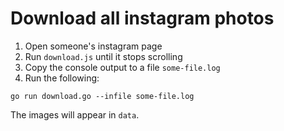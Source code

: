 # Download all instagram photos

1. Open someone's instagram page
2. Run `download.js` until it stops scrolling
3. Copy the console output to a file `some-file.log`
4. Run the following:

```
go run download.go --infile some-file.log
```

The images will appear in `data`.